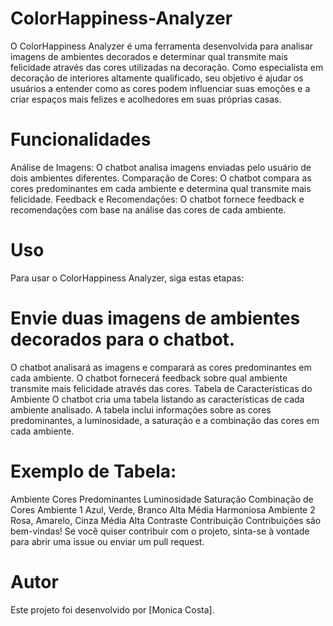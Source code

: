 # ColorHappiness-Analyzer
O ColorHappiness Analyzer é uma ferramenta desenvolvida para analisar imagens de ambientes decorados e determinar qual transmite mais felicidade através das cores utilizadas na decoração. 
Como especialista em decoração de interiores altamente qualificado, seu objetivo é ajudar os usuários a entender como as cores podem influenciar suas emoções e a criar espaços mais felizes e acolhedores em suas próprias casas.

# Funcionalidades
Análise de Imagens: O chatbot analisa imagens enviadas pelo usuário de dois ambientes diferentes.
Comparação de Cores: O chatbot compara as cores predominantes em cada ambiente e determina qual transmite mais felicidade.
Feedback e Recomendações: O chatbot fornece feedback e recomendações com base na análise das cores de cada ambiente.
# Uso
Para usar o ColorHappiness Analyzer, siga estas etapas:

# Envie duas imagens de ambientes decorados para o chatbot.
O chatbot analisará as imagens e comparará as cores predominantes em cada ambiente.
O chatbot fornecerá feedback sobre qual ambiente transmite mais felicidade através das cores.
Tabela de Características do Ambiente
O chatbot cria uma tabela listando as características de cada ambiente analisado. A tabela inclui informações sobre as cores predominantes, a luminosidade, a saturação e a combinação das cores em cada ambiente.

# Exemplo de Tabela:

Ambiente	Cores Predominantes	Luminosidade	Saturação	Combinação de Cores
Ambiente 1	Azul, Verde, Branco	Alta	Média	Harmoniosa
Ambiente 2	Rosa, Amarelo, Cinza	Média	Alta	Contraste
Contribuição
Contribuições são bem-vindas! Se você quiser contribuir com o projeto, sinta-se à vontade para abrir uma issue ou enviar um pull request.

# Autor
Este projeto foi desenvolvido por [Monica Costa].
